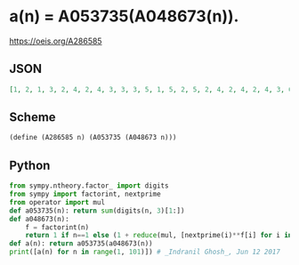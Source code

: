 # a\(n\) \= A053735\(A048673\(n\)\)\.
https://oeis.org/A286585
## JSON
```JSON
[1, 2, 1, 3, 2, 4, 2, 4, 3, 3, 3, 5, 1, 5, 2, 5, 2, 4, 2, 4, 2, 4, 3, 6, 5, 6, 3, 6, 4, 7, 3, 6, 3, 3, 3, 5, 3, 5, 5, 5, 4, 3, 4, 5, 4, 6, 1, 7, 5, 6, 4, 7, 2, 8, 4, 7, 4, 5, 3, 8, 4, 4, 4, 7, 4, 6, 2, 4, 5, 6, 3, 6, 4, 6, 5, 6, 4, 6, 4, 6, 7, 5, 3, 4, 5, 7, 6, 6, 5, 5, 4, 7, 3, 8, 1, 8, 5, 6, 3, 7, 6, 7, 2, 8]
```
## Scheme
```Scheme
(define (A286585 n) (A053735 (A048673 n)))
```
## Python
```Python
from sympy.ntheory.factor_ import digits
from sympy import factorint, nextprime
from operator import mul
def a053735(n): return sum(digits(n, 3)[1:])
def a048673(n):
    f = factorint(n)
    return 1 if n==1 else (1 + reduce(mul, [nextprime(i)**f[i] for i in f]))//2
def a(n): return a053735(a048673(n))
print([a(n) for n in range(1, 101)]) # _Indranil Ghosh_, Jun 12 2017
```
